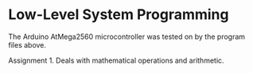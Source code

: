 # Low-Level System Programming

The Arduino AtMega2560 microcontroller was tested on by the program files above.

Assignment 1. Deals with mathematical operations and arithmetic.
